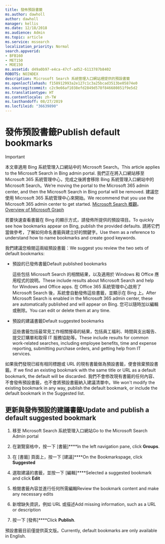 ```yaml
---
title: 發佈預設書籤
ms.author: dawholl
author: dawholl
manager: kellis
ms.date: 12/18/2018
ms.audience: Admin
ms.topic: article
ms.service: mssearch
localization_priority: Normal
search.appverid:
- BFB160
- MET150
- MOE150
ms.assetid: d49a0b97-e4ca-47cf-ad52-6113787b8402
ROBOTS: NOINDEX
description: Microsoft Search 系統管理入口網站裡提供的預設書籤
ms.openlocfilehash: f158912993a2e127c1c3a25bcad3513be05874e0
ms.sourcegitcommit: c2c9e66af1038efd2849d578f846680851f9e5d2
ms.translationtype: HT
ms.contentlocale: zh-TW
ms.lasthandoff: 08/27/2019
ms.locfileid: "36639890"
---
```

# <a name="publish-default-bookmarks"></a><span data-ttu-id="56b4c-103">發佈預設書籤</span><span class="sxs-lookup"><span data-stu-id="56b4c-103">Publish default bookmarks</span></span>

> [!IMPORTANT]
> <span data-ttu-id="56b4c-104">本文章適用 Bing 系統管理入口網站中的 Microsoft Search。</span><span class="sxs-lookup"><span data-stu-id="56b4c-104">This article applies to the Microsoft Search in Bing admin portal.</span></span> <span data-ttu-id="56b4c-105">我們正在將入口網站移至 Microsoft 365 系統管理中心，完成之後將會移除 Bing 系統管理入口網站中的 Microsoft Search。</span><span class="sxs-lookup"><span data-stu-id="56b4c-105">We’re moving the portal to the Microsoft 365 admin center, and then the Microsoft Search in Bing portal will be removed.</span></span> <span data-ttu-id="56b4c-106">建議您使用 Microsoft 365 系統管理中心來開始。</span><span class="sxs-lookup"><span data-stu-id="56b4c-106">We recommend that you use the Microsoft 365 admin center to get started.</span></span> <span data-ttu-id="56b4c-107">[Microsoft Search 概觀](overview-microsoft-search.md)。</span><span class="sxs-lookup"><span data-stu-id="56b4c-107">[Overview of Microsoft Graph](overview-microsoft-search.md)</span></span>

<span data-ttu-id="56b4c-108">若要快速查看書籤在 Bing 的顯示方式，請發佈所提供的預設項目。</span><span class="sxs-lookup"><span data-stu-id="56b4c-108">To quickly see how bookmarks appear on Bing, publish the provided defaults.</span></span> <span data-ttu-id="56b4c-109">請將它們當做參考，了解如何命名書籤與建立好的關鍵字。</span><span class="sxs-lookup"><span data-stu-id="56b4c-109">Use them as a reference to understand how to name bookmarks and create good keywords.</span></span>
  
<span data-ttu-id="56b4c-110">我們建議您檢閱這兩組預設書籤：</span><span class="sxs-lookup"><span data-stu-id="56b4c-110">We suggest you review the two sets of default bookmarks:</span></span>
  
- <span data-ttu-id="56b4c-111">預設的已發佈書籤</span><span class="sxs-lookup"><span data-stu-id="56b4c-111">Default published bookmarks</span></span>
    
    <span data-ttu-id="56b4c-112">這些包括 Microsoft Search 的相關結果，以及適用於 Windows 和 Office 應用程式的說明。</span><span class="sxs-lookup"><span data-stu-id="56b4c-112">These include results about Microsoft Search and help for Windows and Office apps.</span></span> <span data-ttu-id="56b4c-113">在 Office 365 系統管理中心啟用了 Microsoft Search 後，系統會自動發佈這些書籤，並顯示在 Bing 上。</span><span class="sxs-lookup"><span data-stu-id="56b4c-113">After Microsoft Search is enabled in the Microsoft 365 admin center, these are automatically published and will appear on Bing.</span></span> <span data-ttu-id="56b4c-114">您可以隨時加以編輯或刪除。</span><span class="sxs-lookup"><span data-stu-id="56b4c-114">You can edit or delete them at any time.</span></span>
    
- <span data-ttu-id="56b4c-115">預設的建議書籤</span><span class="sxs-lookup"><span data-stu-id="56b4c-115">Default suggested bookmarks</span></span>
    
    <span data-ttu-id="56b4c-116">這些書籤包括最常見工作相關搜尋的結果，包括員工福利、時間與支出報告、提交訂購單和取得 IT 服務協助等。</span><span class="sxs-lookup"><span data-stu-id="56b4c-116">These include results for common work-related searches, including employee benefits, time and expense reporting, submitting purchase orders, and getting help from IT services.</span></span>
    
<span data-ttu-id="56b4c-117">如果我們發現已經有相同標題或 URL 的現有書籤做為預設書籤，便會捨棄預設書籤。</span><span class="sxs-lookup"><span data-stu-id="56b4c-117">If we find an existing bookmark with the same title or URL as a default bookmark, the default will be discarded.</span></span> <span data-ttu-id="56b4c-118">我們不會修改現有書籤的任何內容、不會發佈預設書籤，也不會將預設書籤納入建議清單中。</span><span class="sxs-lookup"><span data-stu-id="56b4c-118">We won't modify the existing bookmark in any way, publish the default bookmark, or include the default bookmark in the Suggested list.</span></span>
  
## <a name="update-and-publish-a-default-suggested-bookmark"></a><span data-ttu-id="56b4c-119">更新與發佈預設的建議書籤</span><span class="sxs-lookup"><span data-stu-id="56b4c-119">Update and publish a default suggested bookmark</span></span>

1. <span data-ttu-id="56b4c-120">移至 Microsoft Search 系統管理入口網站</span><span class="sxs-lookup"><span data-stu-id="56b4c-120">Go to the Microsoft Search Admin portal</span></span>
    
2. <span data-ttu-id="56b4c-121">在瀏覽窗格中，按一下 [書籤]\*\*\*\*</span><span class="sxs-lookup"><span data-stu-id="56b4c-121">In the left navigation pane, click **Groups**.</span></span>
    
3. <span data-ttu-id="56b4c-122">在 [書籤] 頁面上，按一下 [建議]\*\*\*\*</span><span class="sxs-lookup"><span data-stu-id="56b4c-122">On the Bookmarkspage, click **Suggested**</span></span>
    
4. <span data-ttu-id="56b4c-123">選取建議的書籤，並按一下 [編輯]\*\*\*\*</span><span class="sxs-lookup"><span data-stu-id="56b4c-123">Selected a suggested bookmark and click **Edit**</span></span>
    
5. <span data-ttu-id="56b4c-124">檢閱書籤內容並進行任何所需編輯</span><span class="sxs-lookup"><span data-stu-id="56b4c-124">Review the bookmark content and make any necessary edits</span></span>
    
6. <span data-ttu-id="56b4c-125">新增缺失資訊，例如 URL 或描述</span><span class="sxs-lookup"><span data-stu-id="56b4c-125">Add missing information, such as a URL or description</span></span>
    
7. <span data-ttu-id="56b4c-126">按一下 [發佈]\*\*\*\*</span><span class="sxs-lookup"><span data-stu-id="56b4c-126">Click **Publish**.</span></span>
    
<span data-ttu-id="56b4c-127">預設書籤目前僅提供英文版。</span><span class="sxs-lookup"><span data-stu-id="56b4c-127">Currently, default bookmarks are only available in English.</span></span> 

  

